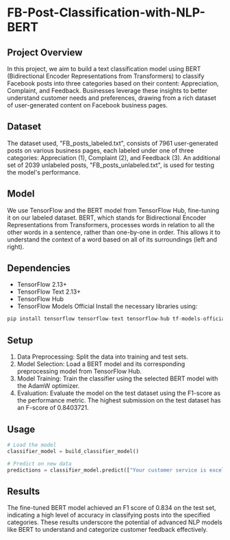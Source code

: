 # FB-Post-Classification-with-NLP-BERT

## Project Overview
In this project, we aim to build a text classification model using BERT (Bidirectional Encoder Representations from Transformers) to classify Facebook posts into three categories based on their content: Appreciation, Complaint, and Feedback. Businesses leverage these insights to better understand customer needs and preferences, drawing from a rich dataset of user-generated content on Facebook business pages.

## Dataset
The dataset used, "FB_posts_labeled.txt", consists of 7961 user-generated posts on various business pages, each labeled under one of three categories: Appreciation (1), Complaint (2), and Feedback (3). An additional set of 2039 unlabeled posts, "FB_posts_unlabeled.txt", is used for testing the model's performance.

## Model
We use TensorFlow and the BERT model from TensorFlow Hub, fine-tuning it on our labeled dataset. BERT, which stands for Bidirectional Encoder Representations from Transformers, processes words in relation to all the other words in a sentence, rather than one-by-one in order. This allows it to understand the context of a word based on all of its surroundings (left and right).

## Dependencies
- TensorFlow 2.13+
- TensorFlow Text 2.13+
- TensorFlow Hub
- TensorFlow Models Official
Install the necessary libraries using:

```python
pip install tensorflow tensorflow-text tensorflow-hub tf-models-official
```

## Setup
1. Data Preprocessing: Split the data into training and test sets.
2. Model Selection: Load a BERT model and its corresponding preprocessing model from TensorFlow Hub.
3. Model Training: Train the classifier using the selected BERT model with the AdamW optimizer.
4. Evaluation: Evaluate the model on the test dataset using the F1-score as the performance metric. The highest submission on the test dataset has an F-score of 0.8403721.

## Usage
```python
# Load the model
classifier_model = build_classifier_model()

# Predict on new data
predictions = classifier_model.predict(["Your customer service is excellent!"])
```

## Results
The fine-tuned BERT model achieved an F1 score of 0.834 on the test set, indicating a high level of accuracy in classifying posts into the specified categories. These results underscore the potential of advanced NLP models like BERT to understand and categorize customer feedback effectively.

